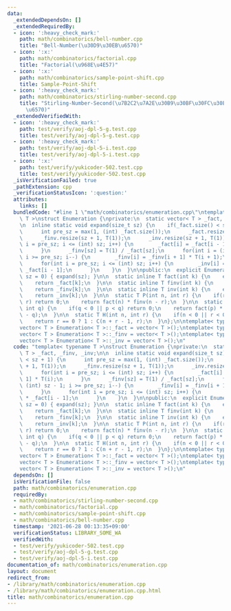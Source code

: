 ```yaml
---
data:
  _extendedDependsOn: []
  _extendedRequiredBy:
  - icon: ':heavy_check_mark:'
    path: math/combinatorics/bell-number.cpp
    title: "Bell-Number(\u30D9\u30EB\u6570)"
  - icon: ':x:'
    path: math/combinatorics/factorial.cpp
    title: "Factorial(\u968E\u4E57)"
  - icon: ':x:'
    path: math/combinatorics/sample-point-shift.cpp
    title: Sample-Point-Shift
  - icon: ':heavy_check_mark:'
    path: math/combinatorics/stirling-number-second.cpp
    title: "Stirling-Number-Second(\u7B2C2\u7A2E\u30B9\u30BF\u30FC\u30EA\u30F3\u30B0\
      \u6570)"
  _extendedVerifiedWith:
  - icon: ':heavy_check_mark:'
    path: test/verify/aoj-dpl-5-g.test.cpp
    title: test/verify/aoj-dpl-5-g.test.cpp
  - icon: ':heavy_check_mark:'
    path: test/verify/aoj-dpl-5-i.test.cpp
    title: test/verify/aoj-dpl-5-i.test.cpp
  - icon: ':x:'
    path: test/verify/yukicoder-502.test.cpp
    title: test/verify/yukicoder-502.test.cpp
  _isVerificationFailed: true
  _pathExtension: cpp
  _verificationStatusIcon: ':question:'
  attributes:
    links: []
  bundledCode: "#line 1 \"math/combinatorics/enumeration.cpp\"\ntemplate< typename\
    \ T >\nstruct Enumeration {\nprivate:\n  static vector< T > _fact, _finv, _inv;\n\
    \n  inline static void expand(size_t sz) {\n    if(_fact.size() < sz + 1) {\n\
    \      int pre_sz = max(1, (int) _fact.size());\n      _fact.resize(sz + 1, T(1));\n\
    \      _finv.resize(sz + 1, T(1));\n      _inv.resize(sz + 1, T(1));\n      for(int\
    \ i = pre_sz; i <= (int) sz; i++) {\n        _fact[i] = _fact[i - 1] * T(i);\n\
    \      }\n      _finv[sz] = T(1) / _fact[sz];\n      for(int i = (int) sz - 1;\
    \ i >= pre_sz; i--) {\n        _finv[i] = _finv[i + 1] * T(i + 1);\n      }\n\
    \      for(int i = pre_sz; i <= (int) sz; i++) {\n        _inv[i] = _finv[i] *\
    \ _fact[i - 1];\n      }\n    }\n  }\n\npublic:\n  explicit Enumeration(size_t\
    \ sz = 0) { expand(sz); }\n\n  static inline T fact(int k) {\n    expand(k);\n\
    \    return _fact[k];\n  }\n\n  static inline T finv(int k) {\n    expand(k);\n\
    \    return _finv[k];\n  }\n\n  static inline T inv(int k) {\n    expand(k);\n\
    \    return _inv[k];\n  }\n\n  static T P(int n, int r) {\n    if(r < 0 || n <\
    \ r) return 0;\n    return fact(n) * finv(n - r);\n  }\n\n  static T C(int p,\
    \ int q) {\n    if(q < 0 || p < q) return 0;\n    return fact(p) * finv(q) * finv(p\
    \ - q);\n  }\n\n  static T H(int n, int r) {\n    if(n < 0 || r < 0) return 0;\n\
    \    return r == 0 ? 1 : C(n + r - 1, r);\n  }\n};\n\ntemplate< typename T >\n\
    vector< T > Enumeration< T >::_fact = vector< T >();\ntemplate< typename T >\n\
    vector< T > Enumeration< T >::_finv = vector< T >();\ntemplate< typename T >\n\
    vector< T > Enumeration< T >::_inv = vector< T >();\n"
  code: "template< typename T >\nstruct Enumeration {\nprivate:\n  static vector<\
    \ T > _fact, _finv, _inv;\n\n  inline static void expand(size_t sz) {\n    if(_fact.size()\
    \ < sz + 1) {\n      int pre_sz = max(1, (int) _fact.size());\n      _fact.resize(sz\
    \ + 1, T(1));\n      _finv.resize(sz + 1, T(1));\n      _inv.resize(sz + 1, T(1));\n\
    \      for(int i = pre_sz; i <= (int) sz; i++) {\n        _fact[i] = _fact[i -\
    \ 1] * T(i);\n      }\n      _finv[sz] = T(1) / _fact[sz];\n      for(int i =\
    \ (int) sz - 1; i >= pre_sz; i--) {\n        _finv[i] = _finv[i + 1] * T(i + 1);\n\
    \      }\n      for(int i = pre_sz; i <= (int) sz; i++) {\n        _inv[i] = _finv[i]\
    \ * _fact[i - 1];\n      }\n    }\n  }\n\npublic:\n  explicit Enumeration(size_t\
    \ sz = 0) { expand(sz); }\n\n  static inline T fact(int k) {\n    expand(k);\n\
    \    return _fact[k];\n  }\n\n  static inline T finv(int k) {\n    expand(k);\n\
    \    return _finv[k];\n  }\n\n  static inline T inv(int k) {\n    expand(k);\n\
    \    return _inv[k];\n  }\n\n  static T P(int n, int r) {\n    if(r < 0 || n <\
    \ r) return 0;\n    return fact(n) * finv(n - r);\n  }\n\n  static T C(int p,\
    \ int q) {\n    if(q < 0 || p < q) return 0;\n    return fact(p) * finv(q) * finv(p\
    \ - q);\n  }\n\n  static T H(int n, int r) {\n    if(n < 0 || r < 0) return 0;\n\
    \    return r == 0 ? 1 : C(n + r - 1, r);\n  }\n};\n\ntemplate< typename T >\n\
    vector< T > Enumeration< T >::_fact = vector< T >();\ntemplate< typename T >\n\
    vector< T > Enumeration< T >::_finv = vector< T >();\ntemplate< typename T >\n\
    vector< T > Enumeration< T >::_inv = vector< T >();\n"
  dependsOn: []
  isVerificationFile: false
  path: math/combinatorics/enumeration.cpp
  requiredBy:
  - math/combinatorics/stirling-number-second.cpp
  - math/combinatorics/factorial.cpp
  - math/combinatorics/sample-point-shift.cpp
  - math/combinatorics/bell-number.cpp
  timestamp: '2021-06-28 00:13:35+09:00'
  verificationStatus: LIBRARY_SOME_WA
  verifiedWith:
  - test/verify/yukicoder-502.test.cpp
  - test/verify/aoj-dpl-5-g.test.cpp
  - test/verify/aoj-dpl-5-i.test.cpp
documentation_of: math/combinatorics/enumeration.cpp
layout: document
redirect_from:
- /library/math/combinatorics/enumeration.cpp
- /library/math/combinatorics/enumeration.cpp.html
title: math/combinatorics/enumeration.cpp
---
```

